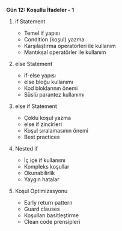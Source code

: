 **Gün 12: Koşullu İfadeler - 1**

1. if Statement
    
    - Temel if yapısı
    - Condition (koşul) yazma
    - Karşılaştırma operatörleri ile kullanım
    - Mantıksal operatörler ile kullanım
2. else Statement
    
    - if-else yapısı
    - else bloğu kullanımı
    - Kod bloklarının önemi
    - Süslü parantez kullanımı
3. else if Statement
    
    - Çoklu koşul yazma
    - else if zincirleri
    - Koşul sıralamasının önemi
    - Best practices
4. Nested if
    
    - İç içe if kullanımı
    - Kompleks koşullar
    - Okunabilirlik
    - Yaygın hatalar
5. Koşul Optimizasyonu
    
    - Early return pattern
    - Guard clauses
    - Koşulları basitleştirme
    - Clean code prensipleri

